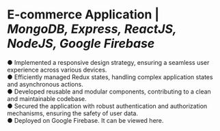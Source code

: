 # E-commerce Application | *MongoDB, Express, ReactJS, NodeJS, Google Firebase*
●	Implemented a responsive design strategy, ensuring a seamless user experience across various devices.  
●	Efficiently managed Redux states, handling complex application states and asynchronous actions.  
●	Developed reusable and modular components, contributing to a clean and maintainable codebase.  
●	Secured the application with robust authentication and authorization mechanisms, ensuring the safety of user data.  
●	Deployed on Google Firebase. It can be viewed here.  
